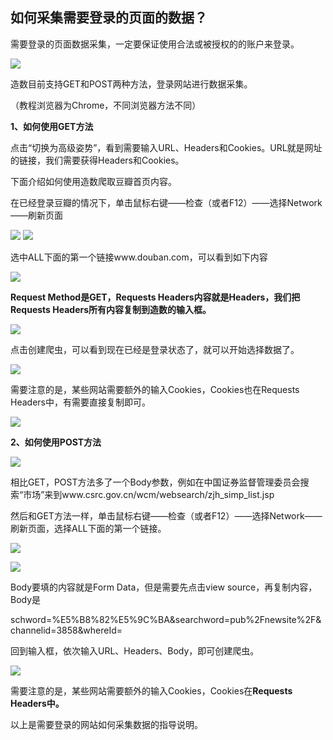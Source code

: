 ## **如何采集需要登录的页面的数据？**

需要登录的页面数据采集，一定要保证使用合法或被授权的的账户来登录。

![](/assets/cookie1.png)

造数目前支持GET和POST两种方法，登录网站进行数据采集。

（教程浏览器为Chrome，不同浏览器方法不同）

**1、如何使用GET方法**

点击“切换为高级姿势”，看到需要输入URL、Headers和Cookies。URL就是网址的链接，我们需要获得Headers和Cookies。

下面介绍如何使用造数爬取豆瓣首页内容。

在已经登录豆瓣的情况下，单击鼠标右键——检查（或者F12）——选择Network——刷新页面

![](/assets/1.jpg)
![](/assets/2.jpg)


选中ALL下面的第一个链接www.douban.com，可以看到如下内容

![](/assets/imp123213213ort.png)



**Request Method是GET，Requests Headers内容就是Headers，我们把Requests Headers所有内容复制到造数的输入框。**

![](/assets/imp432413123ort.png)

点击创建爬虫，可以看到现在已经是登录状态了，就可以开始选择数据了。

![](/assets/impor大幅度t.png)

需要注意的是，某些网站需要额外的输入Cookies，Cookies也在Requests Headers中，有需要直接复制即可。

![](/assets/im2port.png)

**2、如何使用POST方法**

![](/assets/impor常常t.png)

相比GET，POST方法多了一个Body参数，例如在中国证券监督管理委员会搜索“市场”来到www.csrc.gov.cn/wcm/websearch/zjh\_simp\_list.jsp

然后和GET方法一样，单击鼠标右键——检查（或者F12）——选择Network——刷新页面，选择ALL下面的第一个链接。

![](/assets/impoccvrt.png)

![](/assets/imposadfrt.png)

Body要填的内容就是Form Data，但是需要先点击view source，再复制内容，Body是

schword=%E5%B8%82%E5%9C%BA&searchword=pub%2Fnewsite%2F&channelid=3858&whereId=

回到输入框，依次输入URL、Headers、Body，即可创建爬虫。

![](/assets/imposadfart.png)

需要注意的是，某些网站需要额外的输入Cookies，Cookies在**Requests Headers中。**

以上是需要登录的网站如何采集数据的指导说明。

